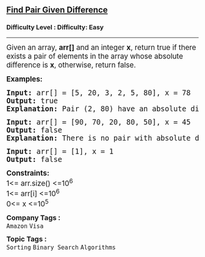 <h2><a href="https://www.geeksforgeeks.org/problems/find-pair-given-difference1559/1?utm_source=gfg">Find Pair Given Difference</a></h2><h3>Difficulty Level : Difficulty: Easy</h3><hr><div class="problems_problem_content__Xm_eO"><p><span style="font-size: 14pt;">Given an array, <strong>arr[]</strong>&nbsp;and an integer <strong>x</strong>, return true if there exists a pair of elements in the array whose absolute difference is <strong>x</strong>, otherwise, return false.</span></p>
<p><span style="font-size: 14pt;"><strong>Examples:</strong></span></p>
<pre><span style="font-size: 14pt;"><strong>Input: </strong>arr[] = [5, 20, 3, 2, 5, 80], x = 78<strong>
Output: </strong>true
<strong>Explanation: </strong>Pair (2, 80) have an absolute difference of 78.</span></pre>
<pre><span style="font-size: 14pt;"><strong>Input: </strong>arr[] = [90, 70, 20, 80, 50], x = 45
<strong>Output: </strong>false
<strong>Explanation: </strong>There is no pair with absolute difference of 45.<br></span></pre>
<pre><span style="font-size: 14pt;"><strong>Input: </strong>arr[] = [1], x = 1
<strong>Output: </strong>false</span></pre>
<p><span style="font-size: 14pt;"><strong>Constraints:</strong><br>1&lt;= arr.size() &lt;=10<sup>6&nbsp;</sup><br>1&lt;= arr[i] &lt;=10<sup>6&nbsp;<br></sup>0&lt;= x &lt;=10<sup>5</sup></span></p></div><p><span style=font-size:18px><strong>Company Tags : </strong><br><code>Amazon</code>&nbsp;<code>Visa</code>&nbsp;<br><p><span style=font-size:18px><strong>Topic Tags : </strong><br><code>Sorting</code>&nbsp;<code>Binary Search</code>&nbsp;<code>Algorithms</code>&nbsp;